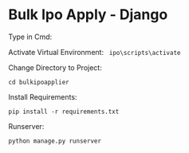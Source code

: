 # Bulk Ipo Apply - Django
Type in Cmd:

Activate Virtual Environment:
` ipo\scripts\activate`

Change Directory to Project:

`cd bulkipoapplier`

Install Requirements:

`pip install -r requirements.txt`

Runserver:

`python manage.py runserver`

